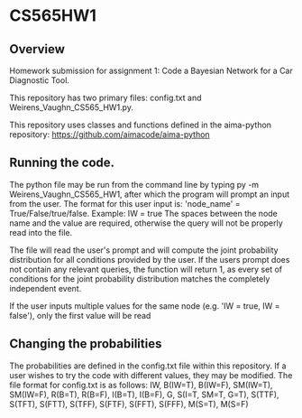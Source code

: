 # CS565HW1

## Overview
Homework submission for assignment 1: Code a Bayesian Network for a Car Diagnostic Tool.

This repository has two primary files: config.txt and Weirens_Vaughn_CS565_HW1.py.

This repository uses classes and functions defined in the aima-python repository: https://github.com/aimacode/aima-python


## Running the code.

The python file may be run from the command line by typing py -m Weirens_Vaughn_CS565_HW1, after which the program will prompt an input from the user.
The format for this user input is: 'node_name' = True/False/true/false.
Example: IW = true 
The spaces between the node name and the value are required, otherwise the query will not be properly read into the file.

The file will read the user's prompt and will compute the joint probability distribution for all conditions provided by the user. If the users prompt does not contain any relevant queries, the function will return 1, as every set of conditions for the joint probability distribution matches the completely independent event.

If the user inputs multiple values for the same node (e.g. 'IW = true, IW = false'), only the first value will be read

## Changing the probabilities
The probabilities are defined in the config.txt file within this repository. If a user wishes to try the code with different values, they may be modified. The file format for config.txt is as follows:
IW,
B(IW=T), B(IW=F),
SM(IW=T), SM(IW=F),
R(B=T), R(B=F),
I(B=T), I(B=F),
G,
S(I=T, SM=T, G=T), S(TTF), S(TFT), S(FTT), S(TFF), S(FTF), S(FFT), S(FFF),
M(S=T), M(S=F)

